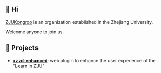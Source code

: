 ## 👋 Hi

[ZJUKongroo](https://github.com/ZJUKongroo) is an organization established in the Zhejiang University.

Welcome anyone to join us.

## 🙌 Projects
- [**xzzd-enhanced**](https://github.com/ZJUKongroo/xzzd-enhanced): web plugin to enhance the user experience of the "Learn in ZJU"
